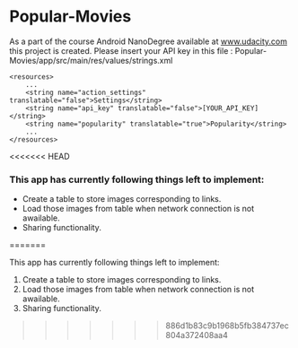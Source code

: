 # Popular-Movies
As a part of the course Android NanoDegree available at www.udacity.com this project is created.
Please insert your API key in this file : Popular-Movies/app/src/main/res/values/strings.xml

```
<resources>
    ...
    <string name="action_settings" translatable="false">Settings</string>
    <string name="api_key" translatable="false">[YOUR_API_KEY]</string>
    <string name="popularity" translatable="true">Popularity</string>
    ...
</resources>
```
<<<<<<< HEAD
<h3>This app has currently following things left to implement: </h3>

<ul>
    <li>Create a table to store images corresponding to links.</li>
    <li>Load those images from table when network connection is not awailable.</li>
    <li>Sharing functionality.</li>
</ul>
=======

This app has currently following things left to implement:
1) Create a table to store images corresponding to links.
2) Load those images from table when network connection is not awailable.
3) Sharing functionality.
>>>>>>> 886d1b83c9b1968b5fb384737ec804a372408aa4
